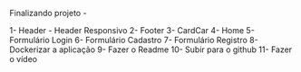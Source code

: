 Finalizando projeto - 

1- Header - Header Responsivo
2- Footer
3- CardCar
4- Home 
5- Formulário Login
6- Formulário Cadastro
7- Formulário Registro
8- Dockerizar a aplicação
9- Fazer o Readme
10- Subir para o github
11- Fazer o vídeo 

